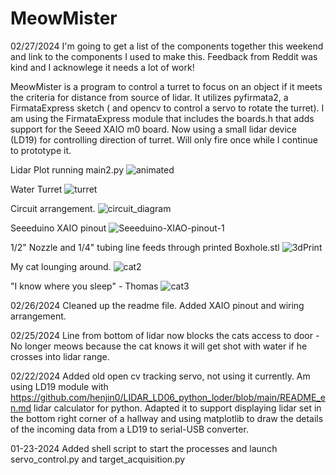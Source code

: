 # MeowMister

02/27/2024
I'm going to get a list of the components together this weekend and link to the components I used to make this. Feedback from Reddit was kind and I acknowlege it needs a lot of work!


MeowMister is a program to control a turret to focus on an object if it meets the criteria for distance from source of lidar. It utilizes pyfirmata2, a FirmataExpress sketch ( and opencv to control a servo to rotate the turret).  I am using the FirmataExpress module that includes the boards.h that adds support for the Seeed XAIO m0 board. Now using a small lidar device (LD19) for controlling direction of turret. Will only fire once while I continue to prototype it.

Lidar Plot running main2.py
![animated](https://github.com/metracy/MeowMister/assets/12073647/aa362e29-e5b7-47d3-bacd-be8ba3df3c56)

Water Turret
![turret](https://github.com/metracy/MeowMister/assets/12073647/8b430e88-5582-4548-a120-949d7dcd96b8)

Circuit arrangement.
![circuit_diagram](https://github.com/metracy/MeowMister/assets/12073647/4ced766c-6f89-4e9b-967f-524543f69b9a)



Seeeduino XAIO pinout
![Seeeduino-XIAO-pinout-1](https://github.com/metracy/MeowMister/assets/12073647/bf2b7dc1-ec3a-4821-946b-a08e1268069b)



1/2" Nozzle and 1/4" tubing line feeds through printed Boxhole.stl
![3dPrint](https://github.com/metracy/MeowMister/assets/12073647/ad61f396-daed-49fa-8947-06ce98be9814)



My cat lounging around.
![cat2](https://github.com/metracy/MeowMister/assets/12073647/ec7ad270-a8b6-4554-b495-eb9b5c591b00)

"I know where you sleep" - Thomas
![cat3](https://github.com/metracy/MeowMister/assets/12073647/b7f9f1ff-7e5e-462a-9ac6-f2ff7bc665ad)


02/26/2024
Cleaned up the readme file. Added XAIO pinout and wiring arrangement.

02/25/2024
Line from bottom of lidar now blocks the cats access to door - No longer meows because the cat knows it will get shot with water if he crosses into lidar range.

02/22/2024
Added old open cv tracking servo, not using it currently. Am using LD19 module with https://github.com/henjin0/LIDAR_LD06_python_loder/blob/main/README_en.md lidar calculator for python. Adapted it to support displaying lidar set in the bottom right
corner of a hallway and using matplotlib to draw the details of the incoming data from a LD19 to serial-USB converter.

01-23-2024
Added shell script to start the processes and launch servo_control.py and target_acquisition.py
